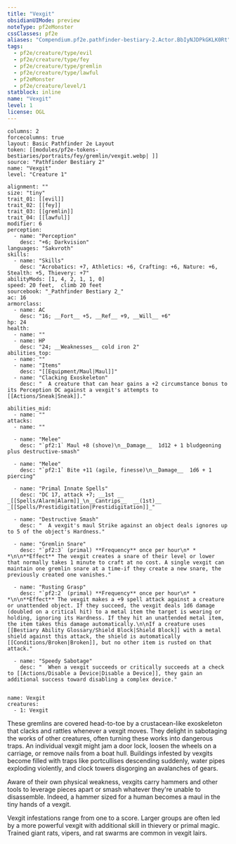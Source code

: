 ```yaml
---
title: "Vexgit"
obsidianUIMode: preview
noteType: pf2eMonster
cssClasses: pf2e
aliases: "Compendium.pf2e.pathfinder-bestiary-2.Actor.BbIyNJDPkGKLK0Rt" 
tags:
  - pf2e/creature/type/evil
  - pf2e/creature/type/fey
  - pf2e/creature/type/gremlin
  - pf2e/creature/type/lawful
  - pf2eMonster
  - pf2e/creature/level/1
statblock: inline
name: "Vexgit"
level: 1
license: OGL
---
```


```statblock
columns: 2
forcecolumns: true
layout: Basic Pathfinder 2e Layout
token: [[modules/pf2e-tokens-bestiaries/portraits/fey/gremlin/vexgit.webp| ]]
source: "Pathfinder Bestiary 2"
name: "Vexgit"
level: "Creature 1"

alignment: ""
size: "tiny"
trait_01: [[evil]]
trait_02: [[fey]]
trait_03: [[gremlin]]
trait_04: [[lawful]]
modifier: 6
perception:
  - name: "Perception"
    desc: "+6; Darkvision"
languages: "Sakvroth"
skills:
  - name: "Skills"
    desc: "Acrobatics: +7, Athletics: +6, Crafting: +6, Nature: +6, Stealth: +5, Thievery: +7"
abilityMods: [1, 4, 2, 1, 1, 0]
speed: 20 feet,  climb 20 feet
sourcebook: "_Pathfinder Bestiary 2_"
ac: 16
armorclass:
  - name: AC
    desc: "16; __Fort__ +5, __Ref__ +9, __Will__ +6"
hp: 24
health:
  - name: ""
  - name: HP
    desc: "24; __Weaknesses__ cold iron 2"
abilities_top:
  - name: ""
  - name: "Items"
    desc: "[[Equipment/Maul|Maul]]"
  - name: "Clacking Exoskeleton"
    desc: "  A creature that can hear gains a +2 circumstance bonus to its Perception DC against a vexgit's attempts to [[Actions/Sneak|Sneak]]."

abilities_mid:
  - name: ""
attacks:
  - name: ""

  - name: "Melee"
    desc: "`pf2:1` Maul +8 (shove)\n__Damage__  1d12 + 1 bludgeoning plus destructive-smash"

  - name: "Melee"
    desc: "`pf2:1` Bite +11 (agile, finesse)\n__Damage__  1d6 + 1 piercing"

  - name: "Primal Innate Spells"
    desc: "DC 17, attack +7; __1st __  _[[Spells/Alarm|Alarm]]_\n__Cantrips__  __(1st)__ _[[Spells/Prestidigitation|Prestidigitation]]_"

  - name: "Destructive Smash"
    desc: "  A vexgit's maul Strike against an object deals ignores up to 5 of the object's Hardness."

  - name: "Gremlin Snare"
    desc: "`pf2:3` (primal) **Frequency** once per hour\n* * *\n\n**Effect** The vexgit creates a snare of their level or lower that normally takes 1 minute to craft at no cost. A single vexgit can maintain one gremlin snare at a time-if they create a new snare, the previously created one vanishes."

  - name: "Rusting Grasp"
    desc: "`pf2:2` (primal) **Frequency** once per hour\n* * *\n\n**Effect** The vexgit makes a +9 spell attack against a creature or unattended object. If they succeed, the vexgit deals 1d6 damage (doubled on a critical hit) to a metal item the target is wearing or holding, ignoring its Hardness. If they hit an unattended metal item, the item takes this damage automatically.\n\nIf a creature uses [[Bestiary Ability Glossary/Shield Block|Shield Block]] with a metal shield against this attack, the shield is automatically [[Conditions/Broken|Broken]], but no other item is rusted on that attack."

  - name: "Speedy Sabotage"
    desc: "  When a vexgit succeeds or critically succeeds at a check to [[Actions/Disable a Device|Disable a Device]], they gain an additional success toward disabling a complex device."
 
```

```encounter-table
name: Vexgit
creatures:
  - 1: Vexgit
```



These gremlins are covered head-to-toe by a crustacean-like exoskeleton that clacks and rattles whenever a vexgit moves. They delight in sabotaging the works of other creatures, often turning these works into dangerous traps. An individual vexgit might jam a door lock, loosen the wheels on a carriage, or remove nails from a boat hull. Buildings infested by vexgits become filled with traps like portcullises descending suddenly, water pipes exploding violently, and clock towers disgorging an avalanches of gears.

Aware of their own physical weakness, vexgits carry hammers and other tools to leverage pieces apart or smash whatever they're unable to disassemble. Indeed, a hammer sized for a human becomes a maul in the tiny hands of a vexgit.

Vexgit infestations range from one to a score. Larger groups are often led by a more powerful vexgit with additional skill in thievery or primal magic. Trained giant rats, vipers, and rat swarms are common in vexgit lairs.
